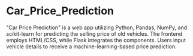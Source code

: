 # Car_Price_Prediction
"Car Price Prediction" is a web app utilizing Python, Pandas, NumPy, and scikit-learn for predicting the selling price of old vehicles. The frontend employs HTML/CSS, while Flask integrates the components. Users input vehicle details to receive a machine-learning-based price prediction.
